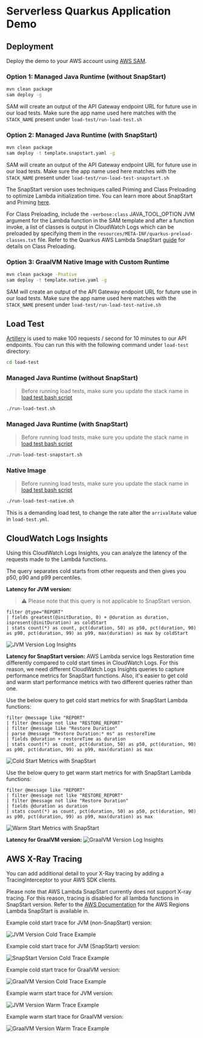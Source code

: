 # Serverless Quarkus Application Demo

## Deployment

Deploy the demo to your AWS account using [AWS SAM](https://aws.amazon.com/serverless/sam/).

### Option 1: Managed Java Runtime (without SnapStart)

```bash
mvn clean package
sam deploy -g
```
SAM will create an output of the API Gateway endpoint URL for future use in our load tests. 
Make sure the app name used here matches with the `STACK_NAME` present under `load-test/run-load-test.sh`

### Option 2: Managed Java Runtime (with SnapStart)

```bash
mvn clean package
sam deploy -t template.snapstart.yaml -g
```
SAM will create an output of the API Gateway endpoint URL for future use in our load tests.
Make sure the app name used here matches with the `STACK_NAME` present under `load-test/run-load-test-snapstart.sh`

The SnapStart version uses techniques called Priming and Class Preloading to optimize Lambda initialization time.
You can learn more about SnapStart and Priming [here](https://aws.amazon.com/blogs/compute/reducing-java-cold-starts-on-aws-lambda-functions-with-snapstart/).

For Class Preloading, include the `-verbose:class` JAVA_TOOL_OPTION JVM argument for the Lambda function in the
SAM template and after a function invoke, a list of classes is output in CloudWatch Logs which can be preloaded by
specifying them in the `resources/META-INF/quarkus-preload-classes.txt` file. Refer to the Quarkus AWS Lambda SnapStart
[guide](https://quarkus.io/guides/amazon-snapstart#class-preloading) for details on Class Preloading.

### Option 3: GraalVM Native Image with Custom Runtime

```bash
mvn clean package -Pnative
sam deploy -t template.native.yaml -g
```
SAM will create an output of the API Gateway endpoint URL for future use in our load tests. 
Make sure the app name used here matches with the `STACK_NAME` present under `load-test/run-load-test-native.sh`

## Load Test

[Artillery](https://www.artillery.io/) is used to make 100 requests / second for 10 minutes to our API endpoints. You
can run this with the following command under `load-test` directory:

```bash
cd load-test
```

### Managed Java Runtime (without SnapStart)
> Before running load tests, make sure you update the stack name in [load test bash script](./load-test/run-load-test.sh)

```bash
./run-load-test.sh
```

### Managed Java Runtime (with SnapStart)
> Before running load tests, make sure you update the stack name in [load test bash script](./load-test/run-load-test-snapstart.sh)

```bash
./run-load-test-snapstart.sh
```

### Native Image
> Before running load tests, make sure you update the stack name in [load test bash script](./load-test/run-load-test-native.sh)

```bash
./run-load-test-native.sh
```

This is a demanding load test, to change the rate alter the `arrivalRate` value in `load-test.yml`.

## CloudWatch Logs Insights

Using this CloudWatch Logs Insights, you can analyze the latency of the requests made to the Lambda functions.

The query separates cold starts from other requests and then gives you p50, p90 and p99 percentiles.

**Latency for JVM version:** 
>:warning: Please note that this query is not applicable to SnapStart version.

```
filter @type="REPORT"
| fields greatest(@initDuration, 0) + @duration as duration, ispresent(@initDuration) as coldStart
| stats count(*) as count, pct(duration, 50) as p50, pct(duration, 90) as p90, pct(duration, 99) as p99, max(duration) as max by coldStart
```
![JVM Version Log Insights](../imgs/quarkus/quarkus-sample-log-insights.JPG)

**Latency for SnapStart version:** 
AWS Lambda service logs Restoration time differently compared to cold start times in CloudWatch Logs. For this
reason, we need different CloudWatch Logs Insights queries to capture performance metrics for SnapStart functions.
Also, it's easier to get cold and warm start performance metrics with two different queries rather than one.

Use the below query to get cold start metrics for with SnapStart Lambda functions:

```
filter @message like "REPORT"
| filter @message not like "RESTORE_REPORT"
| filter @message like "Restore Duration"
| parse @message "Restore Duration:* ms" as restoreTime
| fields @duration + restoreTime as duration
| stats count(*) as count, pct(duration, 50) as p50, pct(duration, 90) as p90, pct(duration, 99) as p99, max(duration) as max
```
![Cold Start Metrics with SnapStart](../imgs/quarkus/quarkus-snapstart-cold-log-insights.JPG)

Use the below query to get warm start metrics for with SnapStart Lambda functions:
```
filter @message like "REPORT"
| filter @message not like "RESTORE_REPORT"
| filter @message not like "Restore Duration"
| fields @duration as duration
| stats count(*) as count, pct(duration, 50) as p50, pct(duration, 90) as p90, pct(duration, 99) as p99, max(duration) as max
```

![Warm Start Metrics with SnapStart](../imgs/quarkus/quarkus-snapstart-warm-log-insights.JPG)

**Latency for GraalVM version:** 
![GraalVM Version Log Insights](../imgs/quarkus/quarkus-native-log-insights.JPG)

## AWS X-Ray Tracing
You can add additional detail to your X-Ray tracing by adding a TracingInterceptor to your AWS SDK clients.

Please note that AWS Lambda SnapStart currently does not support X-ray tracing.
For this reason, tracing is disabled for all lambda functions in SnapStart version.
Refer to the [AWS Documentation](https://docs.aws.amazon.com/lambda/latest/dg/snapstart.html#snapstart-supported-regions) for the AWS Regions Lambda SnapStart is available in.

Example cold start trace for JVM (non-SnapStart) version:

![JVM Version Cold Trace Example](../imgs/quarkus/quarkus-sample-cold-trace.JPG)

Example cold start trace for JVM (SnapStart) version:

![SnapStart Version Cold Trace Example](../imgs/quarkus/quarkus-snapstart-cold-trace.JPG)

Example cold start trace for GraalVM version:

![GraalVM Version Cold Trace Example](../imgs/quarkus/quarkus-native-cold-trace.JPG)

Example warm start trace for JVM version:

![JVM Version Warm Trace Example](../imgs/quarkus/quarkus-sample-warm-trace.JPG)

Example warm start trace for GraalVM version:

![GraalVM Version Warm Trace Example](../imgs/quarkus/quarkus-native-warm-trace.JPG)
